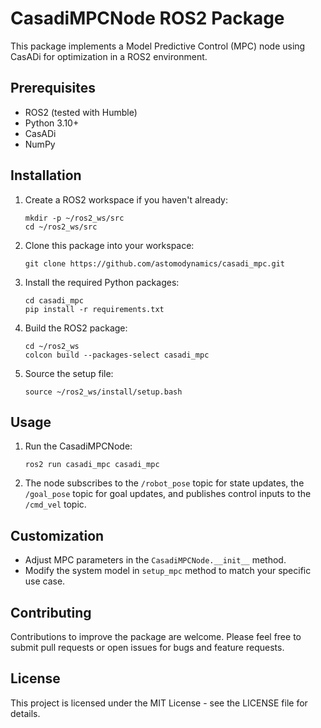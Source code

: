 # CasadiMPCNode ROS2 Package

This package implements a Model Predictive Control (MPC) node using CasADi for optimization in a ROS2 environment.

## Prerequisites

- ROS2 (tested with Humble)
- Python 3.10+
- CasADi
- NumPy

## Installation

1. Create a ROS2 workspace if you haven't already:
   ```
   mkdir -p ~/ros2_ws/src
   cd ~/ros2_ws/src
   ```

2. Clone this package into your workspace:
   ```
   git clone https://github.com/astomodynamics/casadi_mpc.git
   ```

3. Install the required Python packages:
   ```
   cd casadi_mpc
   pip install -r requirements.txt
   ```

4. Build the ROS2 package:
   ```
   cd ~/ros2_ws
   colcon build --packages-select casadi_mpc
   ```

5. Source the setup file:
   ```
   source ~/ros2_ws/install/setup.bash
   ```

## Usage

1. Run the CasadiMPCNode:
   ```
   ros2 run casadi_mpc casadi_mpc
   ```

2. The node subscribes to the `/robot_pose` topic for state updates, the `/goal_pose` topic for goal updates, and publishes control inputs to the `/cmd_vel` topic.


## Customization

- Adjust MPC parameters in the `CasadiMPCNode.__init__` method.
- Modify the system model in `setup_mpc` method to match your specific use case.

## Contributing

Contributions to improve the package are welcome. Please feel free to submit pull requests or open issues for bugs and feature requests.

## License

This project is licensed under the MIT License - see the LICENSE file for details.